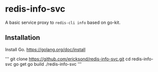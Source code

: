 # redis-info-svc

A basic service proxy to `redis-cli info` based on go-kit.

## Installation

Install Go. https://golang.org/doc/install

'''
git clone https://github.com/ericksond/redis-info-svc.git
cd redis-info-svc
go get
go build
./redis-info-svc
'''
